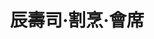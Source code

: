 ---
title: "辰壽司·割烹·會席"
description: "辰壽司·割烹·會席"
layout: shop
keywords:
  - 美食競賽
  - 台灣美食
  - 美食精選
datePublished: "2025-06-30"
dateModified: "2025-07-03"
city: "台北市"
district: "松山區"
address: "台北市松山區敦化北路167號B1"
phone: "0277076666"
geo: "25.054766997553862, 121.54941188931664"
google_map: "https://maps.app.goo.gl/VQVxZzJpD9a8eaL88"
footinder: "https://footinder.com.tw/%E5%8F%B0%E5%8C%97%E5%B8%82%E6%9D%BE%E5%B1%B1%E5%8D%80/47741/"
official: "http://www.csclub.com.tw/"
award:
  - name: "500盤"
    year: "2024"
    entries:
      - dishes:
          - "北海道縞蝦握壽司"

---